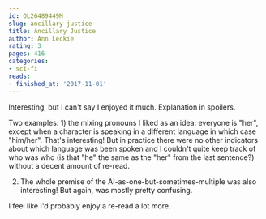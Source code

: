 ```yaml
---
id: OL26489449M
slug: ancillary-justice
title: Ancillary Justice
author: Ann Leckie
rating: 3
pages: 416
categories:
- sci-fi
reads:
- finished_at: '2017-11-01'
---
```

Interesting, but I can't say I enjoyed it much. Explanation in spoilers.

<spoiler>
Two examples:
1) the mixing pronouns I liked as an idea: everyone is "her", except when a character is speaking in a different language in which case "him/her". That's interesting! But in practice there were no other indicators about which language was been spoken and I couldn't quite keep track of who was who (is that "he" the same as the "her" from the last sentence?) without a decent amount of re-read.

2) The whole premise of the AI-as-one-but-sometimes-multiple was also interesting! But again, was mostly pretty confusing.

 I feel like I'd probably enjoy a re-read a lot more.
</spoiler>

